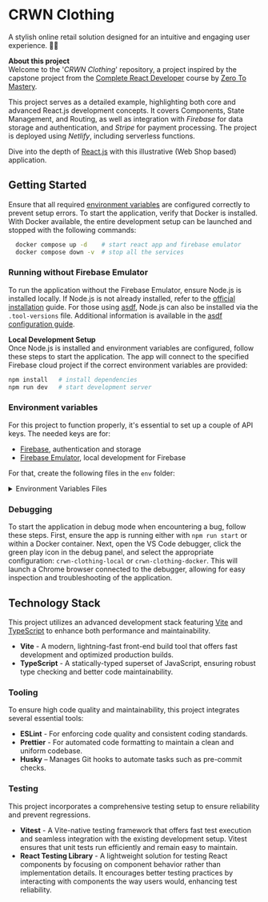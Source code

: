 # CRWN Clothing

A stylish online retail solution designed for an intuitive and engaging user experience. 👔👗

**About this project**<br />
Welcome to the '_CRWN Clothing_' repository, a project inspired by the capstone project from the [Complete React Developer](https://www.udemy.com/course/complete-react-developer-zero-to-mastery/) course by [Zero To Mastery](https://zerotomastery.io/).

This project serves as a detailed example, highlighting both core and advanced React.js development concepts. It covers Components, State Management, and Routing, as well as integration with _Firebase_ for data storage and authentication, and _Stripe_ for payment processing. The project is deployed using _Netlify_, including serverless functions.

Dive into the depth of [React.js](https://react.dev/) with this illustrative (Web Shop based) application.

## Getting Started

Ensure that all required [environment variables](./README.md#environment-variables) are configured correctly to prevent setup errors. To start the application, verify that Docker is installed. With Docker available, the entire development setup can be launched and stopped with the following commands:

```bash
  docker compose up -d    # start react app and firebase emulator
  docker compose down -v  # stop all the services
```

### Running without Firebase Emulator

To run the application without the Firebase Emulator, ensure Node.js is installed locally. If Node.js is not already installed, refer to the [official installation](https://nodejs.org/en) guide. For those using [asdf](https://asdf-vm.com/), Node.js can also be installed via the `.tool-versions` file. Additional information is available in the [asdf configuration guide](https://asdf-vm.com/manage/configuration.html#tool-versions).

**Local Development Setup**<br />
Once Node.js is installed and environment variables are configured, follow these steps to start the application. The app will connect to the specified Firebase cloud project if the correct environment variables are provided:

```bash
npm install   # install dependencies
npm run dev   # start development server
```

### Environment variables

For this project to function properly, it's essential to set up a couple of API keys. The needed keys are for:

- [Firebase](https://firebase.google.com/), authentication and storage
- [Firebase Emulator](https://firebase.google.com/docs/emulator-suite), local development for Firebase

For that, create the following files in the `env` folder:

<details>
<summary>Environment Variables Files</summary>

**.env**

```bash
# Firebase Emulator Config
VITE_FIREBASE_AUTH_EMULATOR_HOST=localhost:9099
VITE_FIRESTORE_EMULATOR_HOST=localhost:8080

# Firebase Local Config
DATA_DIRECTORY=data
```

**.env.local**

```bash
# Firebase Project Config
VITE_API_KEY=...
VITE_AUTH_DOMAIN=...
VITE_PROJECT_ID=...
VITE_STORAGE_BUCKET=...
VITE_MESSAGING_SENDER_ID=...
VITE_APP_ID=...

# Firebase Emulator Config
FIREBASE_PROJECT=... # same as VITE_PROJECT_ID
```

</details>

### Debugging

To start the application in debug mode when encountering a bug, follow these steps. First, ensure the app is running either with `npm run start` or within a Docker container. Next, open the VS Code debugger, click the green play icon in the debug panel, and select the appropriate configuration: `crwn-clothing-local` or `crwn-clothing-docker`. This will launch a Chrome browser connected to the debugger, allowing for easy inspection and troubleshooting of the application.

## Technology Stack

This project utilizes an advanced development stack featuring [Vite](https://vitejs.dev/) and [TypeScript](https://www.typescriptlang.org/) to enhance both performance and maintainability.

- **Vite** - A modern, lightning-fast front-end build tool that offers fast development and optimized production builds.
- **TypeScript** - A statically-typed superset of JavaScript, ensuring robust type checking and better code maintainability.

### Tooling

To ensure high code quality and maintainability, this project integrates several essential tools:

- **ESLint** - For enforcing code quality and consistent coding standards.
- **Prettier** - For automated code formatting to maintain a clean and uniform codebase.
- **Husky** – Manages Git hooks to automate tasks such as pre-commit checks.

### Testing

This project incorporates a comprehensive testing setup to ensure reliability and prevent regressions.

- **Vitest** - A Vite-native testing framework that offers fast test execution and seamless integration with the existing development setup. Vitest ensures that unit tests run efficiently and remain easy to maintain.
- **React Testing Library** - A lightweight solution for testing React components by focusing on component behavior rather than implementation details. It encourages better testing practices by interacting with components the way users would, enhancing test reliability.
